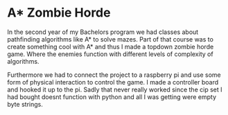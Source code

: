 # A* Zombie Horde

In the second year of my Bachelors program we had classes about pathfinding algorithms like A* to solve mazes.
Part of that course was to create something cool with A* and thus I made a topdown zombie horde game. 
Where the enemies function with different levels of complexity of algorithms.

Furthermore we had to connect the project to a raspberry pi and use some form of physical interaction to control the game. 
I made a controller board and hooked it up to the pi. Sadly that never really worked since the cip set I had bought doesnt function with python and all I was getting were empty byte strings.
